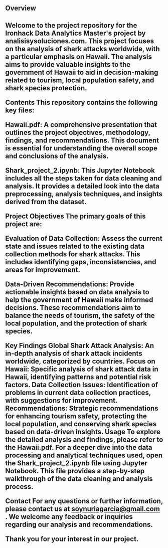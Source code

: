 <h2>Overview<h2/>
Welcome to the project repository for the Ironhack Data Analytics Master's project by analisisysoluciones.com. This project focuses on the analysis of shark attacks worldwide, with a particular emphasis on Hawaii. The analysis aims to provide valuable insights to the government of Hawaii to aid in decision-making related to tourism, local population safety, and shark species protection.

Contents
This repository contains the following key files:

Hawaii.pdf: A comprehensive presentation that outlines the project objectives, methodology, findings, and recommendations. This document is essential for understanding the overall scope and conclusions of the analysis.

Shark_project_2.ipynb: This Jupyter Notebook includes all the steps taken for data cleaning and analysis. It provides a detailed look into the data preprocessing, analysis techniques, and insights derived from the dataset.

Project Objectives
The primary goals of this project are:

Evaluation of Data Collection: Assess the current state and issues related to the existing data collection methods for shark attacks. This includes identifying gaps, inconsistencies, and areas for improvement.

Data-Driven Recommendations: Provide actionable insights based on data analysis to help the government of Hawaii make informed decisions. These recommendations aim to balance the needs of tourism, the safety of the local population, and the protection of shark species.

Key Findings
Global Shark Attack Analysis: An in-depth analysis of shark attack incidents worldwide, categorized by countries.
Focus on Hawaii: Specific analysis of shark attack data in Hawaii, identifying patterns and potential risk factors.
Data Collection Issues: Identification of problems in current data collection practices, with suggestions for improvement.
Recommendations: Strategic recommendations for enhancing tourism safety, protecting the local population, and conserving shark species based on data-driven insights.
Usage
To explore the detailed analysis and findings, please refer to the Hawaii.pdf. For a deeper dive into the data processing and analytical techniques used, open the Shark_project_2.ipynb file using Jupyter Notebook. This file provides a step-by-step walkthrough of the data cleaning and analysis process.

Contact
For any questions or further information, please contact us at soynuriagarcia@gmail.com . We welcome any feedback or inquiries regarding our analysis and recommendations.

Thank you for your interest in our project. 
